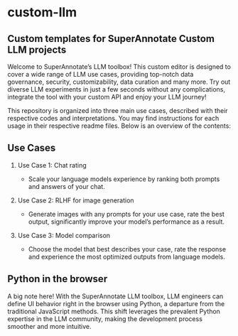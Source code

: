 # custom-llm
## Custom templates for SuperAnnotate Custom LLM projects

Welcome to SuperAnnotate’s LLM toolbox! This custom editor is designed to cover a wide range of LLM use cases, providing top-notch data governance, security, customizability, data curation and many more. Try out diverse LLM experiments in just a few seconds without any complications, integrate the tool with your custom API and enjoy your LLM journey!

This repository is organized into three main use cases, described with their respective codes and interpretations. You may find instructions for each usage in their respective readme files. Below is an overview of the contents:

## Use Cases

1. Use Case 1: Chat rating
   - Scale your language models experience by ranking both prompts and answers of your chat.

2. Use Case 2: RLHF for image generation
   - Generate images with any prompts for your use case, rate the best output, significantly improve your model’s performance as a result.

3. Use Case 3: Model comparison
   - Choose the model that best describes your case, rate the response and experience the most optimized outputs from language models.

## Python in the browser

A big note here! With the SuperAnnotate LLM toolbox, LLM engineers can define UI behavior right in the browser using Python, a departure from the traditional JavaScript methods. This shift leverages the prevalent Python expertise in the LLM community, making the development process smoother and more intuitive. 
